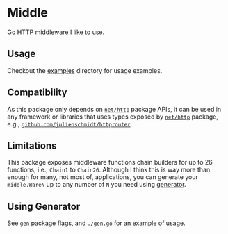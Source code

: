 # Middle

Go HTTP middleware I like to use.

## Usage

Checkout the [examples](./examples/) directory for usage examples.

## Compatibility

As this package only depends on [`net/http`](https://pkg.go.dev/net/http) package APIs, it can be used in any framework or libraries that uses types exposed by [`net/http`](https://pkg.go.dev/net/http) package, e.g., [`github.com/julienschmidt/httprouter`](https://github.com/julienschmidt/httprouter).

## Limitations

This package exposes middleware functions chain builders for up to 26 functions, i.e., `Chain1` to `Chain26`. Although I think this is way more than enough for many, not most of, applications, you can generate your `middle.WareN` up to any number of `N` you need using [generator](#using-generator).

## Using Generator

See [`gen`](./gen/) package flags, and [`./gen.go`](./gen.go) for an example of usage.
